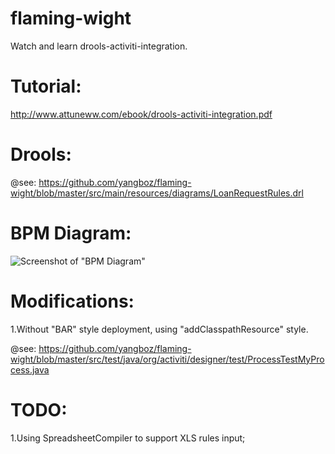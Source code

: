 # flaming-wight
Watch and learn drools-activiti-integration.

# Tutorial: 

http://www.attuneww.com/ebook/drools-activiti-integration.pdf

# Drools:

@see: https://github.com/yangboz/flaming-wight/blob/master/src/main/resources/diagrams/LoanRequestRules.drl

# BPM Diagram:

![Screenshot of "BPM Diagram"](https://raw.githubusercontent.com/yangboz/flaming-wight/master/src/main/resources/diagrams/BusinessRuleLoanProcess.png)

# Modifications:

1.Without "BAR" style deployment, using "addClasspathResource" style. 

@see: https://github.com/yangboz/flaming-wight/blob/master/src/test/java/org/activiti/designer/test/ProcessTestMyProcess.java

# TODO:

1.Using SpreadsheetCompiler to support XLS rules input;
